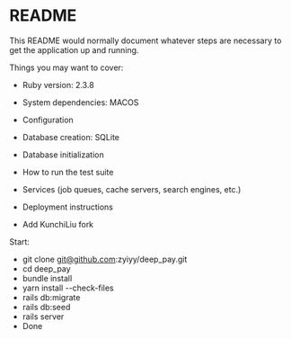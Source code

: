 # README

This README would normally document whatever steps are necessary to get the application up and running.

Things you may want to cover:

* Ruby version: 2.3.8

* System dependencies: MACOS

* Configuration

* Database creation: SQLite

* Database initialization

* How to run the test suite

* Services (job queues, cache servers, search engines, etc.)

* Deployment instructions

* Add KunchiLiu fork


Start:

* git clone git@github.com:zyiyy/deep_pay.git
* cd deep_pay
* bundle install
* yarn install --check-files 
* rails db:migrate
* rails db:seed
* rails server
* Done